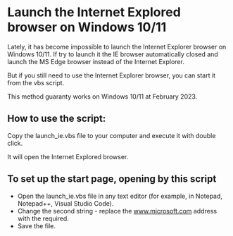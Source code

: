 # Launch the Internet Explored browser on Windows 10/11

Lately, it has become impossible to launch the Internet Explorer browser on Windows 10/11. If try to launch it the IE browser automatically closed and launch the MS Edge browser instead of the Internet Explorer.

But if you still need to use the Internet Explorer browser, you can start it from the vbs script.

This method guaranty works on Windows 10/11 at February 2023.

How to use the script:
-
Copy the launch_ie.vbs file to your computer and execute it with double click.

It will open the Internet Explored browser.

To set up the start page, opening by this script
-
- Open the launch_ie.vbs file in any text editor (for example, in Notepad, Notepad++, Visual Studio Code).
- Change the second string - replace the www.microsoft.com address with the required.
- Save the file.

